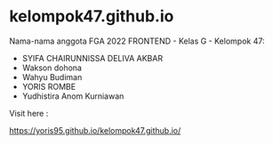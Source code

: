 # kelompok47.github.io

Nama-nama anggota FGA 2022 FRONTEND - Kelas G - Kelompok 47:
- SYIFA CHAIRUNNISSA DELIVA AKBAR
- Wakson dohona 
- Wahyu Budiman 
- YORIS ROMBE
- Yudhistira Anom Kurniawan



Visit here :

https://yoris95.github.io/kelompok47.github.io/
